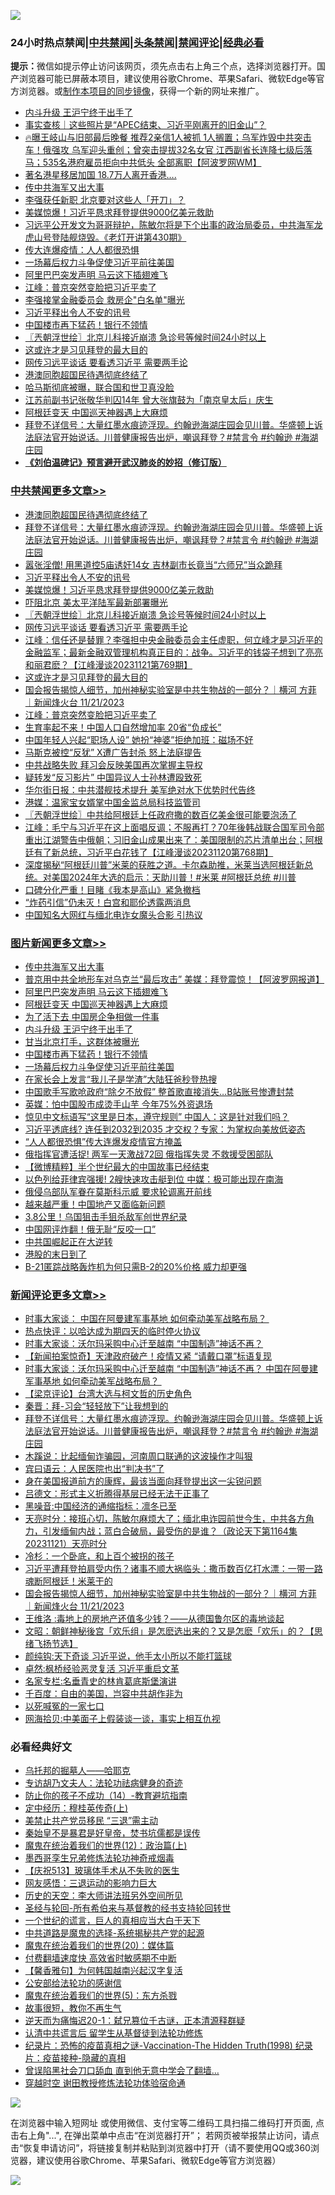 ![](https://raw.githubusercontent.com/jsvpn/jsproxy/dev/64photo/fqnews-qr.jpg)

<div id="tt">
<h3>24小时热点禁闻|<a href="#%E4%B8%AD%E5%85%B1%E7%A6%81%E9%97%BB%E6%9B%B4%E5%A4%9A%E6%96%87%E7%AB%A0">中共禁闻</a>|<a href="#%E5%9B%BE%E7%89%87%E6%96%B0%E9%97%BB%E6%9B%B4%E5%A4%9A%E6%96%87%E7%AB%A0">头条禁闻</a>|<a href="#%E6%96%B0%E9%97%BB%E8%AF%84%E8%AE%BA%E6%9B%B4%E5%A4%9A%E6%96%87%E7%AB%A0">禁闻评论|<a href="#%E5%BF%85%E7%9C%8B%E7%BB%8F%E5%85%B8%E5%A5%BD%E6%96%87">经典必看</a></h3>
<div><b>提示：</b>微信如提示停止访问该网页，须先点击右上角三个点，选择浏览器打开。国产浏览器可能已屏蔽本项目，建议使用谷歌Chrome、苹果Safari、微软Edge等官方浏览器。或<a href="%E5%88%B6%E4%BD%9Cgit%E7%A6%81%E9%97%BB%E9%95%9C%E5%83%8F.md">制作本项目的同步镜像</a>，获得一个新的网址来推广。</div>
<ul>

<li><a href="/topimagenews/20231122/1964247.md">内斗升级 王沪宁终于出手了</a></li>
<li><a href="/ssgc/20231122/1964117.md">事实查核｜这些照片是“APEC结束、习近平刚离开的旧金山”？</a></li>
<li><a href="/sohnews/20231122/1964127.md">🔥曝王岐山与旧部最后晚餐 推荐2亲信1人被抓 1人搁置；乌军炸毁中共突击车！俄强攻 乌军迎头重创；曾突击提拔32名女官 江西副省长连降七级后落马；535名港府雇员拒向中共低头 全部离职【阿波罗网WM】</a></li>
<li><a href="/cnnews/hknews/20231122/1964192.md">著名港星移居加国 18.7万人离开香港….</a></li>
<li><a href="/topimagenews/20231122/1964398.md">传中共海军又出大事</a></li>
<li><a href="/baitai/20231122/1964140.md">李强获任新职 北京要对这些人「开刀」？</a></li>
<li><a href="/cbnews/20231122/1964333.md">美媒惊爆！习近平恳求拜登提供9000亿美元救助</a></li>
<li><a href="/sohnews/20231122/1964353.md">习远平公开发文为哥哥辩护，陈敏尔将是下个出事的政治局委员，中共海军龙虎山号登陆舰烧毁。《老灯开讲第430期》</a></li>
<li><a href="/baitai/20231122/1964157.md">传大连爆疫情：人人都很恐惧</a></li>
<li><a href="/topimagenews/20231122/1964207.md">一场幕后权力斗争促使习近平前往美国</a></li>
<li><a href="/topimagenews/20231122/1964396.md">阿里巴巴突发声明 马云这下插翅难飞</a></li>
<li><a href="/cbnews/20231122/1964190.md">江峰：普京突然变脸把习近平卖了</a></li>
<li><a href="/headline/20231122/1964069.md">李强接掌金融委员会 救房企"白名单"曝光</a></li>
<li><a href="/cbnews/20231122/1964340.md">习近平释出令人不安的讯号</a></li>
<li><a href="/topimagenews/20231122/1964208.md">中国楼市再下猛药！银行不领情</a></li>
<li><a href="/cbnews/20231122/1964321.md">〖兲朝浮世绘〗北京儿科接近崩溃 急诊号等候时间24小时以上</a></li>
<li><a href="/cbnews/20231122/1964209.md">这或许才是习见拜登的最大目的</a></li>
<li><a href="/cbnews/20231122/1964320.md">网传习远平谈话 要看透习近平 需要两手论</a></li>
<li><a href="/cbnews/20231122/1964399.md">港澳同胞超国民待遇彻底终结了</a></li>
<li><a href="/worldnews/20231122/1964210.md">哈马斯彻底被曝，联合国和世卫真没脸</a></li>
<li><a href="/baitai/20231122/1964113.md">江苏前副书记张敬华判囚14年 曾大张旗鼓为「南京皇太后」庆生</a></li>
<li><a href="/topimagenews/20231122/1964312.md">阿根廷变天 中国巡天神器遇上大麻烦</a></li>
<li><a href="/comments/20231122/1964381.md">拜登不详信号：大量红墨水痕迹浮现。约翰逊海湖庄园会见川普。华盛顿上诉法庭法官开始说话。川普健康报告出炉，嘲讽拜登？#禁言令 #约翰逊 #海湖庄园</a></li>
<li><b><a href="/comments/20200207/1272816.md" target="_blank">《刘伯温碑记》预言避开武汉肺炎的妙招（修订版）</a></b></li>
</ul>
</div>

<div class="catlist">
<h3><a href="/cbnews/" target="_blank">中共禁闻</a><span><a href="/cbnews/" target="_blank" rel="nofollow">更多文章>></a></span></h3>
<ul>
<li><a href="/cbnews/20231122/1964399.md" target="_blank">港澳同胞超国民待遇彻底终结了</a></li>
<li><a href="/comments/20231122/1964381.md" target="_blank">拜登不详信号：大量红墨水痕迹浮现。约翰逊海湖庄园会见川普。华盛顿上诉法庭法官开始说话。川普健康报告出炉，嘲讽拜登？#禁言令 #约翰逊 #海湖庄园</a></li>
<li><a href="/cbnews/20231122/1964366.md" target="_blank">嚣张淫僧! 用黑道控5庙诱奸14女 吉林副市长竟当“六师兄”当众跪拜</a></li>
<li><a href="/cbnews/20231122/1964340.md" target="_blank">习近平释出令人不安的讯号</a></li>
<li><a href="/cbnews/20231122/1964333.md" target="_blank">美媒惊爆！习近平恳求拜登提供9000亿美元救助</a></li>
<li><a href="/cbnews/20231122/1964326.md" target="_blank">吓阻北京 美太平洋陆军最新部署曝光</a></li>
<li><a href="/cbnews/20231122/1964321.md" target="_blank">〖兲朝浮世绘〗北京儿科接近崩溃 急诊号等候时间24小时以上</a></li>
<li><a href="/cbnews/20231122/1964320.md" target="_blank">网传习远平谈话 要看透习近平 需要两手论</a></li>
<li><a href="/cbnews/20231122/1964318.md" target="_blank">江峰：信任还是替罪？李强担中央金融委员会主任虚职，何立峰才是习近平的金融监军；最新金融双管理机构真正目的：战争。习近平的钱袋子想到了亮亮和丽君麽？【江峰漫谈20231121第769期】</a></li>
<li><a href="/cbnews/20231122/1964209.md" target="_blank">这或许才是习见拜登的最大目的</a></li>
<li><a href="/comments/20231122/1964199.md" target="_blank">国会报告揭惊人细节，加州神秘实验室是中共生物战的一部分？｜横河 方菲 ｜新闻烽火台 11/21/2023</a></li>
<li><a href="/cbnews/20231122/1964190.md" target="_blank">江峰：普京突然变脸把习近平卖了</a></li>
<li><a href="/cbnews/20231122/1964090.md" target="_blank">生育率起不来！中国人口自然增加率 20省“负成长”</a></li>
<li><a href="/cbnews/20231122/1964081.md" target="_blank">中国年轻人兴起“职场人设” 她扮“神婆”拒绝加班：磁场不好</a></li>
<li><a href="/comments/20231122/1964080.md" target="_blank">马斯克被控“反犹” X遭广告封杀 怒上法庭提告</a></li>
<li><a href="/cbnews/20231121/1964051.md" target="_blank">中共战略失败 拜习会反映美国再次掌握主导权</a></li>
<li><a href="/cbnews/20231121/1964050.md" target="_blank">疑转发“反习影片” 中国异议人士孙林遭殴致死</a></li>
<li><a href="/cbnews/20231121/1963970.md" target="_blank">华尔街日报：中共潜舰技术提升 美军绝对水下优势时代告终</a></li>
<li><a href="/cbnews/20231121/1963969.md" target="_blank">港媒：温家宝女婿掌中国金监总局科技监管司</a></li>
<li><a href="/cbnews/20231121/1963882.md" target="_blank">〖兲朝浮世绘〗中共给阿根廷上任政府撒的数百亿美金很可能要泡汤了</a></li>
<li><a href="/cbnews/20231121/1963875.md" target="_blank">江峰：毛宁与习近平在这上面唱反调；不服再打？70年後韩战联合国军司令部重出江湖警告中俄朝；习旧金山成果出来了：美国限制的芯片清单出台；阿根廷有了新总统，习近平白花钱了【江峰漫谈20231120第768期】</a></li>
<li><a href="/comments/20231121/1963863.md" target="_blank">深度揭秘“阿根廷川普”米莱的获胜之道。卡尔森助推，米莱当选阿根廷新总统。对美国2024年大选的启示：天助川普！#米莱 #阿根廷总统 #川普</a></li>
<li><a href="/cbnews/20231121/1963799.md" target="_blank">口碑分化严重！目睹《我本是高山》紧急撤档</a></li>
<li><a href="/cbnews/20231121/1963713.md" target="_blank">“炸药引信”仍未灭！白宫和耶伦透露两消息</a></li>
<li><a href="/cbnews/20231121/1963712.md" target="_blank">中国知名大网红与缅北电诈女魔头合影 引热议</a></li>

</ul>
</div>
<div class="catlist">
<h3><a href="/topimagenews/" target="_blank">图片新闻</a><span><a href="/topimagenews/" target="_blank" rel="nofollow">更多文章>></a></span></h3>
<ul>
<li><a href="/topimagenews/20231122/1964398.md" target="_blank">传中共海军又出大事</a></li>
<li><a href="/topimagenews/20231122/1964397.md" target="_blank">普京用中共全地形车对乌克兰“最后攻击” 美媒：拜登震惊！【阿波罗网报道】</a></li>
<li><a href="/topimagenews/20231122/1964396.md" target="_blank">阿里巴巴突发声明 马云这下插翅难飞</a></li>
<li><a href="/topimagenews/20231122/1964312.md" target="_blank">阿根廷变天 中国巡天神器遇上大麻烦</a></li>
<li><a href="/topimagenews/20231122/1964310.md" target="_blank">为了活下去 中国房企争相做一件事</a></li>
<li><a href="/topimagenews/20231122/1964247.md" target="_blank">内斗升级 王沪宁终于出手了</a></li>
<li><a href="/topimagenews/20231122/1964223.md" target="_blank">甘当北京打手，这群体被曝光</a></li>
<li><a href="/topimagenews/20231122/1964208.md" target="_blank">中国楼市再下猛药！银行不领情</a></li>
<li><a href="/topimagenews/20231122/1964207.md" target="_blank">一场幕后权力斗争促使习近平前往美国</a></li>
<li><a href="/topimagenews/20231121/1964049.md" target="_blank">在家长会上发言“我儿子是学渣”大陆狂爸秒登热搜</a></li>
<li><a href="/topimagenews/20231121/1964048.md" target="_blank">中国歌手写歌呛政府“除夕不放假” 整首歌直接消失…B站账号惨遭封禁</a></li>
<li><a href="/topimagenews/20231121/1963960.md" target="_blank">英媒：怕中国股市成烫手山芋 今年75%外资退场</a></li>
<li><a href="/topimagenews/20231121/1963955.md" target="_blank">惊见中文标语写“这里是日本，遵守规则” 中国人：这是针对我们吗？</a></li>
<li><a href="/topimagenews/20231121/1963947.md" target="_blank">习近平透底线? 连任到2032到2035 才交权？专家：为掌权向美放低姿态</a></li>
<li><a href="/topimagenews/20231121/1963908.md" target="_blank">“人人都很恐惧”传大连爆发疫情官方掩盖</a></li>
<li><a href="/topimagenews/20231121/1963890.md" target="_blank">俄指挥官遭活捉! 两军一天激战72回 俄指挥失灵 不救援受困部队</a></li>
<li><a href="/topimagenews/20231121/1963840.md" target="_blank">【微博精粹】半个世纪最大的中国故事已经结束</a></li>
<li><a href="/topimagenews/20231121/1963780.md" target="_blank">以色列给菲律宾强援! 2艘快速攻击艇到位 中媒：极可能出现在南海</a></li>
<li><a href="/topimagenews/20231121/1963779.md" target="_blank">俄侵乌部队军眷在莫斯科示威 要求轮调离开前线</a></li>
<li><a href="/topimagenews/20231121/1963711.md" target="_blank">越来越严重！中国地产又面临新问题</a></li>
<li><a href="/topimagenews/20231121/1963698.md" target="_blank">3.8公里！乌国狙击手狙杀敌军创世界纪录</a></li>
<li><a href="/topimagenews/20231121/1963697.md" target="_blank">中国网评炸翻！俄无耻“反咬一口”</a></li>
<li><a href="/topimagenews/20231120/1963490.md" target="_blank">中共国崛起正在大逆转</a></li>
<li><a href="/topimagenews/20231120/1963489.md" target="_blank">港股的末日到了</a></li>
<li><a href="/topimagenews/20231120/1963467.md" target="_blank">B-21匿踪战略轰炸机为何只需B-2的20%价格 威力却更强</a></li>

</ul>
</div>
<div class="catlist">
<h3><a href="/comments/" target="_blank">新闻评论</a><span><a href="/comments/" target="_blank" rel="nofollow">更多文章>></a></span></h3>
<ul>
<li><a href="/comments/20231122/1964517.md" target="_blank">时事大家谈：&#160;中国在阿曼建军事基地 如何牵动美军战略布局？&#160;</a></li>
<li><a href="/comments/20231122/1964516.md" target="_blank">热点快评：以哈达成为期四天的临时停火协议</a></li>
<li><a href="/comments/20231122/1964515.md" target="_blank">时事大家谈：沃尔玛采购中心迁至越南 “中国制造”神话不再？</a></li>
<li><a href="/comments/20231122/1964507.md" target="_blank">【新闻拍案惊奇】天津政府破产！疫情又紧 “请戴口罩”标语复现</a></li>
<li><a href="/comments/20231122/1964503.md" target="_blank">时事大家谈：沃尔玛采购中心迁至越南 “中国制造”神话不再？&#160;中国在阿曼建军事基地 如何牵动美军战略布局？&#160;</a></li>
<li><a href="/comments/20231122/1964464.md" target="_blank">【梁京评论】台湾大选与柯文哲的历史角色</a></li>
<li><a href="/comments/20231122/1964455.md" target="_blank">秦晋：拜-习会“轻轻放下”让我想到的</a></li>
<li><a href="/comments/20231122/1964381.md" target="_blank">拜登不详信号：大量红墨水痕迹浮现。约翰逊海湖庄园会见川普。华盛顿上诉法庭法官开始说话。川普健康报告出炉，嘲讽拜登？#禁言令 #约翰逊 #海湖庄园</a></li>
<li><a href="/comments/20231122/1964305.md" target="_blank">木蹊说：比起缅甸诈骗园，河南周口联通的这波操作才叫狠</a></li>
<li><a href="/comments/20231122/1964304.md" target="_blank">宾曰语云：人民医院也出“判决书”了</a></li>
<li><a href="/comments/20231122/1964303.md" target="_blank">身在美国报道前方的康辉，最该当面向拜登提出这一尖锐问题</a></li>
<li><a href="/comments/20231122/1964302.md" target="_blank">吕德文：形式主义折腾得基层已经无法干正事了</a></li>
<li><a href="/comments/20231122/1964301.md" target="_blank">黑噪音:中国经济的通缩指标：凛冬已至</a></li>
<li><a href="/comments/20231122/1964274.md" target="_blank">天亮时分：接班心切，陈敏尔麻烦大了；缅北电诈园前世今生，中共各方角力，引发缅甸内战；蓝白合破局，最受伤的是谁？（政论天下第1164集 20231121）天亮时分</a></li>
<li><a href="/comments/20231122/1964260.md" target="_blank">冷杉：一个卧底，和上百个被拐的孩子</a></li>
<li><a href="/comments/20231122/1964245.md" target="_blank">习近平遭拜登拍肩受内伤？诸事不顺大祸临头：撒币数百亿打水漂：一带一路魂断阿根廷！米莱干的</a></li>
<li><a href="/comments/20231122/1964199.md" target="_blank">国会报告揭惊人细节，加州神秘实验室是中共生物战的一部分？｜横河 方菲 ｜新闻烽火台 11/21/2023</a></li>
<li><a href="/comments/20231122/1964193.md" target="_blank">王维洛 :毒地上的房地产还值多少钱？——从德国鲁尔区的毒地谈起</a></li>
<li><a href="/comments/20231122/1964191.md" target="_blank">文昭：朝鲜神秘後宫「欢乐组」是怎麽选出来的？又是怎麽「欢乐」的？【思绪飞扬节选】</a></li>
<li><a href="/comments/20231122/1964182.md" target="_blank">颜纯钩:天下奇谈 习近平说，他手太小所以不能打篮球</a></li>
<li><a href="/comments/20231122/1964181.md" target="_blank">卓然:枫桥经验恶灵复活 习近平重启文革</a></li>
<li><a href="/comments/20231122/1964180.md" target="_blank">名家专栏:名垂青史的林肯葛底斯堡演讲</a></li>
<li><a href="/comments/20231122/1964166.md" target="_blank">千百度：自由的美国，岂容中共胡作非为</a></li>
<li><a href="/comments/20231122/1964165.md" target="_blank">以死喊冤的一家七口</a></li>
<li><a href="/comments/20231122/1964164.md" target="_blank">网海拾贝:中美面子上假装谈一谈，事实上相互仇视</a></li>

</ul>
</div>

<div class="catlist">
<h3>必看经典好文</h3>
<ul>
<li><a href="/lifebaike/20210815/1606781.md" target="_blank">乌托邦的掘墓人——哈耶克</a></li>
<li><a href="/comments/20221226/1827998.md" target="_blank">专访胡乃文夫人：法轮功祛病健身的奇迹</a></li>
<li><a href="/comments/20231003/1941694.md" target="_blank">防止你的孩子不成功（14）-教育避坑指南</a></li>
<li><a href="/tculture/xiulian/20151104/467495.md" target="_blank">定中经历：穆桂英传奇(上)</a></li>
<li><a href="/cbnews/20201004/1408019.md" target="_blank">美禁止共产党员移民 “三退”需主动</a></li>
<li><a href="/lifebaike/20210407/1521258.md" target="_blank">秦始皇不是暴君是好皇帝，焚书坑儒都是误传</a></li>
<li><a href="/topimagenews/20180601/951286.md" target="_blank">魔鬼在统治着我们的世界(12)：政治篇(上)</a></li>
<li><a href="/topimagenews/20210214/1487270.md" target="_blank">墨西哥孪生兄弟修炼法轮功神奇戒烟毒</a></li>
<li><a href="/cbnews/20210526/1554325.md" target="_blank">【庆祝513】玻璃体手术从不失败的医生</a></li>
<li><a href="/cbnews/20200126/1265515.md" target="_blank">网友感悟：三退运动的影响力巨大</a></li>
<li><a href="/tculture/20121025/73064.md" target="_blank">历史的天空：李大师讲法班另外空间所见</a></li>
<li><a href="/comments/20220503/1727836.md" target="_blank">圣经与轮回-所有希伯来与基督教的经书支持轮回转世</a></li>
<li><a href="/comments/20200621/1348067.md" target="_blank">一个世纪的谎言，巨人的真相应当大白于天下</a></li>
<li><a href="/comments/20181209/1044543.md" target="_blank">中共道路是魔鬼的选择-系统揭秘共产党的起源</a></li>
<li><a href="/comments/20180725/976787.md" target="_blank">魔鬼在统治着我们的世界(20)：媒体篇</a></li>
<li><a href="/comments/20210630/1485911.md" target="_blank">付费翻墙速度快 高效省时敏感期不中断</a></li>
<li><a href="/bannedvideo/20210301/1495767.md" target="_blank">【馨香雅句】为何韩国越南兴起汉字复活</a></li>
<li><a href="/aomi/history/20210111/1465363.md" target="_blank">公安部给法轮功的感谢信</a></li>
<li><a href="/topimagenews/20180524/946967.md" target="_blank">魔鬼在统治着我们的世界(5)：东方杀戮</a></li>
<li><a href="/funmedia/20210802/1598610.md" target="_blank">故事很短，教你不再生气</a></li>
<li><a href="/tculture/20190304/1091076.md" target="_blank">逆天而为痛悔迟20-1：弑兄篡位千古谜，正本清源释群疑</a></li>
<li><a href="/cbnews/20210723/1592176.md" target="_blank">认清中共谎言后 留学生从基督徒到法轮功修炼</a></li>
<li><a href="/topimagenews/20180408/925060.md" target="_blank">纪录片：恐怖的疫苗真相之谜-Vaccination-The Hidden Truth(1998) 纪录片：疫苗接种-隐藏的真相</a></li>
<li><a href="/topimagenews/20200928/1404412.md" target="_blank">曾误陷黑社会刀口舔血 直到他无意中学会了翻墙&#8230;</a></li>
<li><a href="/comments/20200511/1322384.md" target="_blank">穿越时空 谢田教授修炼法轮功体验宿命通</a></li>

</ul>
</div>

![](https://raw.githubusercontent.com/jsvpn/jsproxy/dev/64photo/fqnews-qr.jpg)

在浏览器中输入短网址 或使用微信、支付宝等二维码工具扫描二维码打开页面, 点击右上角"...", 在弹出菜单中点击“在浏览器打开”； 若网页被举报禁止访问，请点击“恢复申请访问”，将链接复制并粘贴到浏览器中打开（请不要使用QQ或360浏览器，建议使用谷歌Chrome、苹果Safari、微软Edge等官方浏览器）

![](https://raw.githubusercontent.com/jsvpn/jsproxy/dev/64photo/wx.jpg)